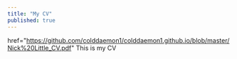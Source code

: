 ```yaml
---
title: "My CV"
published: true
---
```

<!--<a href="{{site.baseurl}}/Nick%20Little_CV.pdf">My CV is here</a>-->
<a> href="https://github.com/colddaemon1/colddaemon1.github.io/blob/master/Nick%20Little_CV.pdf" This is my CV </a>


